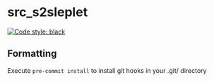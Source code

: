 # src_s2sleplet

[![Code style: black](https://img.shields.io/badge/code%20style-black-000000.svg)](https://github.com/ambv/black)

## Formatting

Execute `pre-commit install` to install git hooks in your .git/ directory
